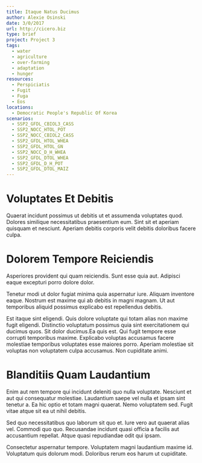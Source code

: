 ```yaml
---
title: Itaque Natus Ducimus
author: Alexie Osinski
date: 3/0/2017
url: http://cicero.biz
type: brief
project: Project 3
tags:
  - water
  - agriculture
  - over-farming
  - adaptation
  - hunger
resources:
  - Perspiciatis
  - Fugit
  - Fuga
  - Eos
locations:
  - Democratic People's Republic Of Korea
scenarios:
  - SSP2_GFDL_CBIOL3_CASS
  - SSP2_NOCC_HTOL_POT
  - SSP2_NOCC_CBIOL2_CASS
  - SSP2_GFDL_HTOL_WHEA
  - SSP2_GFDL_HTOL_GN
  - SSP2_NOCC_D_H_WHEA
  - SSP2_GFDL_DTOL_WHEA
  - SSP2_GFDL_D_H_POT
  - SSP2_GFDL_DTOL_MAIZ
---
```


# Voluptates Et Debitis
Quaerat incidunt possimus ut debitis ut et assumenda voluptates quod. Dolores similique necessitatibus praesentium eum. Sint sit et aperiam quisquam et nesciunt. Aperiam debitis corporis velit debitis doloribus facere culpa.

# Dolorem Tempore Reiciendis
Asperiores provident qui quam reiciendis. Sunt esse quia aut. Adipisci eaque excepturi porro dolore dolor.
 Tenetur modi ut dolor fugiat minima quia aspernatur iure. Aliquam inventore eaque. Nostrum est maxime qui ab debitis in magni magnam. Ut aut temporibus aliquid possimus explicabo est repellendus debitis.
 Est itaque sint eligendi. Quis dolore voluptate qui totam alias non maxime fugit eligendi. Distinctio voluptatum possimus quia sint exercitationem qui ducimus quos. Sit dolor ducimus.Ea quis est. Qui fugit tempore esse corrupti temporibus maxime. Explicabo voluptas accusamus facere molestiae temporibus voluptates esse maiores porro. Aperiam molestiae sit voluptas non voluptatem culpa accusamus. Non cupiditate animi.

# Blanditiis Quam Laudantium
Enim aut rem tempore qui incidunt deleniti quo nulla voluptate. Nesciunt et aut qui consequatur molestiae. Laudantium saepe vel nulla et ipsam sint tenetur a. Ea hic optio et totam magni quaerat. Nemo voluptatem sed. Fugit vitae atque sit ea ut nihil debitis.
 Sed quo necessitatibus quo laborum sit quo et. Iure vero aut quaerat alias vel. Commodi quo quo. Recusandae incidunt quasi officia a facilis aut accusantium repellat. Atque quasi repudiandae odit qui ipsam.
 Consectetur aspernatur tempore. Voluptatem magni laudantium maxime id. Voluptatum quis dolorum modi. Doloribus rerum eos harum ut cupiditate.
